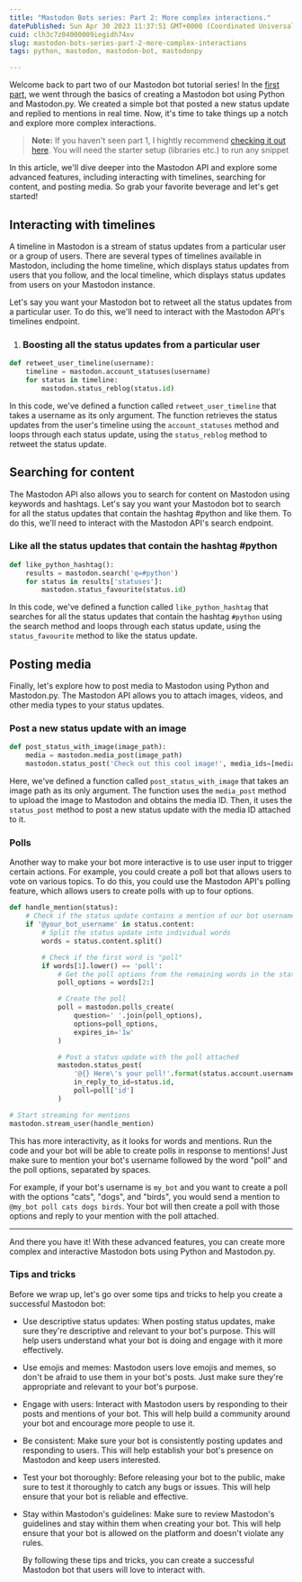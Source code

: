 ```yaml
---
title: "Mastodon Bots series: Part 2: More complex interactions."
datePublished: Sun Apr 30 2023 11:37:51 GMT+0000 (Coordinated Universal Time)
cuid: clh3c7z04000009iegidh74xv
slug: mastodon-bots-series-part-2-more-complex-interactions
tags: python, mastodon, mastodon-bot, mastodonpy

---
```


Welcome back to part two of our Mastodon bot tutorial series! In the [first part](https://blog.tiagorangel.com/creating-a-mastodon-bot-with-python), we went through the basics of creating a Mastodon bot using Python and Mastodon.py. We created a simple bot that posted a new status update and replied to mentions in real time. Now, it's time to take things up a notch and explore more complex interactions.

> **Note:** If you haven't seen part 1, I hightly recommend [checking it out here](https://blog.tiagorangel.com/creating-a-mastodon-bot-with-python). You will need the starter setup (libraries etc.) to run any snippet

In this article, we'll dive deeper into the Mastodon API and explore some advanced features, including interacting with timelines, searching for content, and posting media. So grab your favorite beverage and let's get started!

## Interacting with timelines

A timeline in Mastodon is a stream of status updates from a particular user or a group of users. There are several types of timelines available in Mastodon, including the home timeline, which displays status updates from users that you follow, and the local timeline, which displays status updates from users on your Mastodon instance.

Let's say you want your Mastodon bot to retweet all the status updates from a particular user. To do this, we'll need to interact with the Mastodon API's timelines endpoint.

1. ### Boosting all the status updates from a particular user
    

```python
def retweet_user_timeline(username):
    timeline = mastodon.account_statuses(username)
    for status in timeline:
        mastodon.status_reblog(status.id)
```

In this code, we've defined a function called `retweet_user_timeline` that takes a username as its only argument. The function retrieves the status updates from the user's timeline using the `account_statuses` method and loops through each status update, using the `status_reblog` method to retweet the status update.

## Searching for content

The Mastodon API also allows you to search for content on Mastodon using keywords and hashtags. Let's say you want your Mastodon bot to search for all the status updates that contain the hashtag #python and like them. To do this, we'll need to interact with the Mastodon API's search endpoint.

### Like all the status updates that contain the hashtag #python

```python
def like_python_hashtag():
    results = mastodon.search('q=#python')
    for status in results['statuses']:
        mastodon.status_favourite(status.id)
```

In this code, we've defined a function called `like_python_hashtag` that searches for all the status updates that contain the hashtag `#python` using the search method and loops through each status update, using the `status_favourite` method to like the status update.

## Posting media

Finally, let's explore how to post media to Mastodon using Python and Mastodon.py. The Mastodon API allows you to attach images, videos, and other media types to your status updates.

### Post a new status update with an image

```python
def post_status_with_image(image_path):
    media = mastodon.media_post(image_path)
    mastodon.status_post('Check out this cool image!', media_ids=[media['id']])
```

Here, we've defined a function called `post_status_with_image` that takes an image path as its only argument. The function uses the `media_post` method to upload the image to Mastodon and obtains the media ID. Then, it uses the `status_post` method to post a new status update with the media ID attached to it.

### Polls

Another way to make your bot more interactive is to use user input to trigger certain actions. For example, you could create a poll bot that allows users to vote on various topics. To do this, you could use the Mastodon API's polling feature, which allows users to create polls with up to four options.

```python
def handle_mention(status):
    # Check if the status update contains a mention of our bot username
    if '@your_bot_username' in status.content:
        # Split the status update into individual words
        words = status.content.split()

        # Check if the first word is "poll"
        if words[1].lower() == 'poll':
            # Get the poll options from the remaining words in the status update
            poll_options = words[2:]

            # Create the poll
            poll = mastodon.polls_create(
                question=' '.join(poll_options),
                options=poll_options,
                expires_in='1w'
            )

            # Post a status update with the poll attached
            mastodon.status_post(
                '@{} Here\'s your poll!'.format(status.account.username),
                in_reply_to_id=status.id,
                poll=poll['id']
            )

# Start streaming for mentions
mastodon.stream_user(handle_mention)
```

This has more interactivity, as it looks for words and mentions. Run the code and your bot will be able to create polls in response to mentions! Just make sure to mention your bot's username followed by the word "poll" and the poll options, separated by spaces.

For example, if your bot's username is `my_bot` and you want to create a poll with the options "cats", "dogs", and "birds", you would send a mention to `@my_bot poll cats dogs birds`. Your bot will then create a poll with those options and reply to your mention with the poll attached.

---

And there you have it! With these advanced features, you can create more complex and interactive Mastodon bots using Python and Mastodon.py.

### Tips and tricks

Before we wrap up, let's go over some tips and tricks to help you create a successful Mastodon bot:

* Use descriptive status updates: When posting status updates, make sure they're descriptive and relevant to your bot's purpose. This will help users understand what your bot is doing and engage with it more effectively.
    
* Use emojis and memes: Mastodon users love emojis and memes, so don't be afraid to use them in your bot's posts. Just make sure they're appropriate and relevant to your bot's purpose.
    
* Engage with users: Interact with Mastodon users by responding to their posts and mentions of your bot. This will help build a community around your bot and encourage more people to use it.
    
* Be consistent: Make sure your bot is consistently posting updates and responding to users. This will help establish your bot's presence on Mastodon and keep users interested.
    
* Test your bot thoroughly: Before releasing your bot to the public, make sure to test it thoroughly to catch any bugs or issues. This will help ensure that your bot is reliable and effective.
    
* Stay within Mastodon's guidelines: Make sure to review Mastodon's guidelines and stay within them when creating your bot. This will help ensure that your bot is allowed on the platform and doesn't violate any rules.
    
    By following these tips and tricks, you can create a successful Mastodon bot that users will love to interact with.